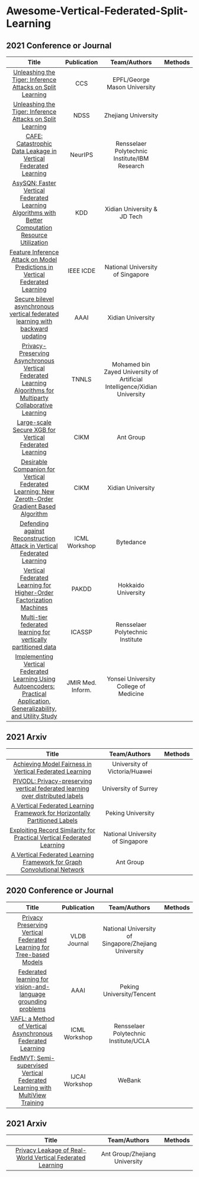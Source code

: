 # Awesome-Vertical-Federated-Split-Learning

## 2021 Conference or Journal
Title | Publication  | Team/Authors  | Methods
 :------: | :------: | :------: | :------:
 [Unleashing the Tiger: Inference Attacks on Split Learning](https://arxiv.org/abs/2012.02670) |  CCS  |EPFL/George Mason University|
 [Unleashing the Tiger: Inference Attacks on Split Learning](https://nesa.zju.edu.cn/download/fc_pdf_label_infer.pdf) |  NDSS  |Zhejiang University|
[CAFE: Catastrophic Data Leakage in Vertical Federated Learning](https://arxiv.org/abs/2110.15122) | NeurIPS|Rensselaer Polytechnic Institute/IBM Research |
 [AsySQN: Faster Vertical Federated Learning Algorithms with Better Computation Resource Utilization](https://dl.acm.org/doi/abs/10.1145/3447548.3467169) | KDD| Xidian University & JD Tech |
[Feature Inference Attack on Model Predictions in Vertical Federated Learning](https://arxiv.org/abs/2010.10152) |  IEEE ICDE  | National University of Singapore |
 [Secure bilevel asynchronous vertical federated learning with backward updating](https://ojs.aaai.org/index.php/AAAI/article/view/17301) | AAAI | Xidian University  |  
 [Privacy-Preserving Asynchronous Vertical Federated Learning Algorithms for Multiparty Collaborative Learning](https://arxiv.org/abs/1812.03288) | TNNLS | Mohamed bin Zayed University of Artificial Intelligence/Xidian University  | 
 [Large-scale Secure XGB for Vertical Federated Learning](https://dl.acm.org/doi/abs/10.1145/3459637.348236) | CIKM | Ant Group | 
 [Desirable Companion for Vertical Federated Learning: New Zeroth-Order Gradient Based Algorithm](https://dl.acm.org/doi/pdf/10.1145/3459637.3482249) | CIKM | Xidian University| 
[Defending against Reconstruction Attack in Vertical Federated Learning](https://fl-icml.github.io/2021/papers/FL-ICML21_paper_21.pdf) |  ICML Workshop  | Bytedance |
[Vertical Federated Learning for Higher-Order Factorization Machines](https://link.springer.com/chapter/10.1007/978-3-030-75765-6_28/) |  PAKDD  |Hokkaido University |
[Multi-tier federated learning for vertically partitioned data](https://link.springer.com/chapter/10.1007/978-3-030-75765-6_28/) |  ICASSP  |Rensselaer Polytechnic Institute|
[Implementing Vertical Federated Learning Using Autoencoders: Practical Application, Generalizability, and Utility Study](https://medinform.jmir.org/2021/6/e26598/) |  JMIR Med. Inform.  | Yonsei University College of Medicine |

## 2021 Arxiv
Title | Team/Authors | Methods
 :------: | :------: | :------: 
 [Achieving Model Fairness in Vertical Federated Learning](https://arxiv.org/abs/2109.08344) |  University of Victoria/Huawei |
 [PIVODL: Privacy-preserving vertical federated learning over distributed labels](https://arxiv.org/abs/2108.11444) | University of Surrey |
 [A Vertical Federated Learning Framework for Horizontally Partitioned Labels](https://arxiv.org/abs/2106.10056) |  Peking University | 
 [Exploiting Record Similarity for Practical Vertical Federated Learning](https://arxiv.org/pdf/2106.06312.pdf) |  National University of Singapore |
 [A Vertical Federated Learning Framework for Graph Convolutional Network](https://arxiv.org/abs/2106.11593) |  Ant Group | 

## 2020 Conference or Journal
Title | Publication  | Team/Authors  | Methods
 :------: | :------: | :------: | :------:
 [Privacy Preserving Vertical Federated Learning for Tree-based Models](http://www.vldb.org/pvldb/vol13/p2090-wu.pdf) | VLDB Journal | National University of Singapore/Zhejiang University|
 [Federated learning for vision-and-language grounding problems](https://ojs.aaai.org/index.php/AAAI/article/view/6824) | AAAI | Peking University/Tencent|
 [VAFL: a Method of Vertical Asynchronous Federated Learning](https://arxiv.org/abs/2007.06081) | ICML Workshop | Rensselaer Polytechnic Institute/UCLA  |
 [FedMVT: Semi-supervised Vertical Federated Learning with MultiView Training](https://arxiv.org/abs/2008.10838v1) | IJCAI Workshop | WeBank|

## 2021 Arxiv
Title | Team/Authors | Methods
 :------: | :------: | :------:
 [Privacy Leakage of Real-World Vertical Federated Learning](https://arxiv.org/abs/2011.09290) | Ant Group/Zhejiang University |
